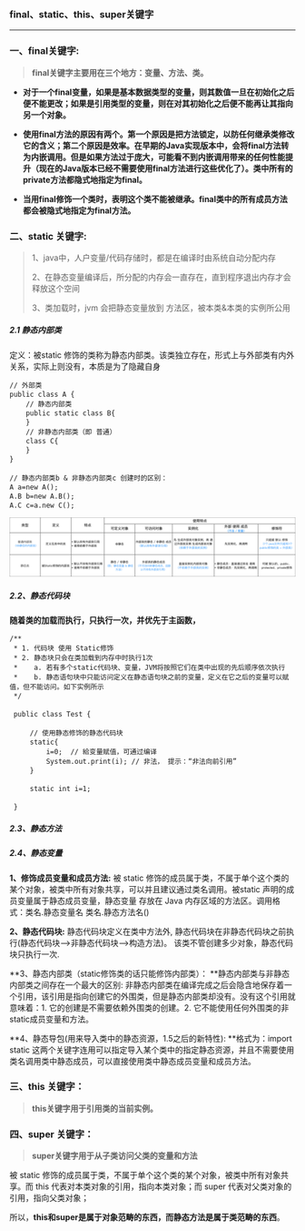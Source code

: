 ### final、static、this、super关键字

---

### 一、final关键字:

> **final关键字主要用在三个地方：变量、方法、类。**

* **对于一个final变量，如果是基本数据类型的变量，则其数值一旦在初始化之后便不能更改；如果是引用类型的变量，则在对其初始化之后便不能再让其指向另一个对象。**

* **使用final方法的原因有两个。第一个原因是把方法锁定，以防任何继承类修改它的含义；第二个原因是效率。在早期的Java实现版本中，会将final方法转为内嵌调用。但是如果方法过于庞大，可能看不到内嵌调用带来的任何性能提升（现在的Java版本已经不需要使用final方法进行这些优化了）。类中所有的private方法都隐式地指定为final。**

* **当用final修饰一个类时，表明这个类不能被继承。final类中的所有成员方法都会被隐式地指定为final方法。**

### 二、static 关键字:

> 1、java中，人户变量/代码存储时，都是在编译时由系统自动分配内存
>
> 2、在静态变量编译后，所分配的内存会一直存在，直到程序退出内存才会释放这个空间
>
> 3、类加载时，jvm 会把静态变量放到 方法区，被本类&本类的实例所公用

##### 2.1 静态内部类

定义：被static 修饰的类称为静态内部类。该类独立存在，形式上与外部类有内外关系，实际上则没有，本质是为了隐藏自身

```
// 外部类
public class A {  
    // 静态内部类
    public static class B{  
    }  
    // 非静态内部类（即 普通）
    class C{  
    }  
}  

// 静态内部类b & 非静态内部类c 创建时的区别：
A a=new A(); 
A.B b=new A.B(); 
A.C c=a.new C();
```

![](/assets/944365-a2f99e822708f79f.png)

##### 2.2、静态代码块

**随着类的加载而执行，只执行一次，并优先于主函数，**

```
/**
 * 1. 代码块 使用 Static修饰
 * 2. 静态块只会在类加载到内存中时执行1次
 *    a. 若有多个static代码块、变量，JVM将按照它们在类中出现的先后顺序依次执行
 *    b. 静态语句块中只能访问定义在静态语句块之前的变量，定义在它之后的变量可以赋值，但不能访问。如下实例所示
 */

 public class Test { 

     // 使用静态修饰的静态代码块
     static{ 
         i=0;  // 給变量赋值，可通过编译 
         System.out.print(i); // 非法， 提示：“非法向前引用” 
     } 

     static int i=1; 

 }
```

##### 2.3、静态方法







##### 2.4、静态变量



**1、修饰成员变量和成员方法:** 被 static 修饰的成员属于类，不属于单个这个类的某个对象，被类中所有对象共享，可以并且建议通过类名调用。被static 声明的成员变量属于静态成员变量，静态变量 存放在 Java 内存区域的方法区。调用格式：类名.静态变量名 类名.静态方法名\(\)

**2、静态代码块:** 静态代码块定义在类中方法外, 静态代码块在非静态代码块之前执行\(静态代码块—&gt;非静态代码块—&gt;构造方法\)。 该类不管创建多少对象，静态代码块只执行一次.

**3、静态内部类（static修饰类的话只能修饰内部类）： **静态内部类与非静态内部类之间存在一个最大的区别: 非静态内部类在编译完成之后会隐含地保存着一个引用，该引用是指向创建它的外围类，但是静态内部类却没有。没有这个引用就意味着：1. 它的创建是不需要依赖外围类的创建。2. 它不能使用任何外围类的非static成员变量和方法。

**4、静态导包\(用来导入类中的静态资源，1.5之后的新特性\): **格式为：import static 这两个关键字连用可以指定导入某个类中的指定静态资源，并且不需要使用类名调用类中静态成员，可以直接使用类中静态成员变量和成员方法。

### 三、this 关键字：

> **this关键字用于引用类的当前实例。**

### 四、super 关键字：

> **super关键字用于从子类访问父类的变量和方法**

被 static 修饰的成员属于类，不属于单个这个类的某个对象，被类中所有对象共享。而 this 代表对本类对象的引用，指向本类对象；而 super 代表对父类对象的引用，指向父类对象；

所以，**this和super是属于对象范畴的东西，而静态方法是属于类范畴的东西**。

